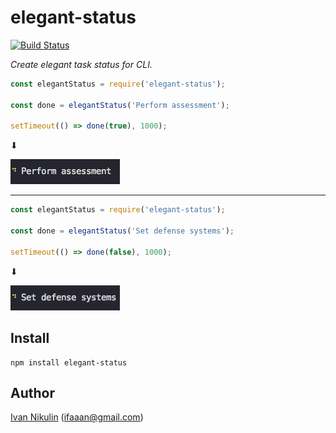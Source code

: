 # elegant-status
[![Build Status](https://api.travis-ci.org/inikulin/elegant-status.svg)](https://travis-ci.org/inikulin/elegant-status)

*Create elegant task status for CLI.*


```js
const elegantStatus = require('elegant-status');

const done = elegantStatus('Perform assessment');

setTimeout(() => done(true), 1000);
```

 ⬇

![success](https://raw.githubusercontent.com/inikulin/elegant-status/master/media/success.gif)


----


```js
const elegantStatus = require('elegant-status');

const done = elegantStatus('Set defense systems');

setTimeout(() => done(false), 1000);
```

 ⬇

![success](https://raw.githubusercontent.com/inikulin/elegant-status/master/media/fail.gif)


## Install
```
npm install elegant-status
```

## Author
[Ivan Nikulin](https://github.com/inikulin) (ifaaan@gmail.com)
